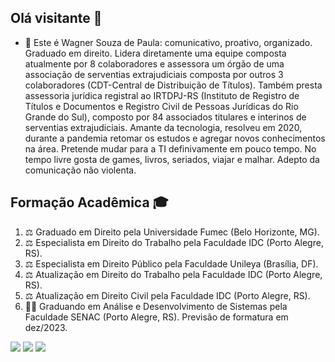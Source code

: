 ## Olá visitante 🖖

- 🔭 Este é Wagner Souza de Paula: comunicativo, proativo, organizado. Graduado em direito. Lidera diretamente uma equipe composta atualmente por 8 colaboradores e assessora um órgão de uma associação de serventias extrajudiciais composta por outros 3 colaboradores (CDT-Central de Distribuição de Títulos). Também presta assessoria jurídica registral ao IRTDPJ-RS (Instituto de Registro de Títulos e Documentos e Registro Civil de Pessoas Jurídicas do Rio Grande do Sul), composto por 84 associados titulares e interinos de serventias extrajudiciais. Amante da tecnologia, resolveu em 2020, durante a pandemia retomar os estudos e agregar novos conhecimentos na área. Pretende mudar para a TI definivamente em pouco tempo. No tempo livre gosta de games, livros, seriados, viajar e malhar. Adepto da comunicação não violenta.

##

<h2>Formação Acadêmica 🎓</h2>
	<ol>
		<li>⚖️ Graduado em Direito pela Universidade Fumec (Belo Horizonte, MG).</li>
		<li>⚖️ Especialista em Direito do Trabalho pela Faculdade IDC (Porto Alegre, RS).</li>
		<li>⚖️ Especialista em Direito Público pela Faculdade Unileya (Brasília, DF).</li>
		<li>⚖️ Atualização em Direito do Trabalho pela Faculdade IDC (Porto Alegre, RS).</li>
		<li>⚖️ Atualização em Direito Civil pela Faculdade IDC (Porto Alegre, RS).</li>
		<li>👨‍💻 Graduando em Análise e Desenvolvimento de Sistemas pela Faculdade SENAC (Porto Alegre, RS). Previsão de formatura em dez/2023.</li>
	</ol>
  
<div>
  <a href="https://www.instagram.com/wagnerspaula/" target="_blank"><img src="https://img.shields.io/badge/-Instagram-%23E4405F?style=for-the-badge&logo=instagram&logoColor=white" target="_blank"></a>
  <a href = "mailto:wagnersouzadepaula@gmail.com"><img src="https://img.shields.io/badge/-Gmail-%23333?style=for-the-badge&logo=gmail&logoColor=white" target="_blank"></a>
  <a href="https://www.linkedin.com/in/wagner-s-paula-815b6892" target="_blank"><img src="https://img.shields.io/badge/-LinkedIn-%230077B5?style=for-the-badge&logo=linkedin&logoColor=white" target="_blank"></a> 
  
</div>
